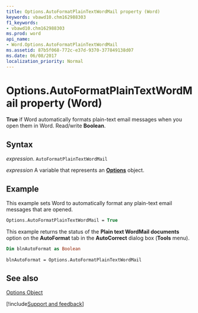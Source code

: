 ```yaml
---
title: Options.AutoFormatPlainTextWordMail property (Word)
keywords: vbawd10.chm162988303
f1_keywords:
- vbawd10.chm162988303
ms.prod: word
api_name:
- Word.Options.AutoFormatPlainTextWordMail
ms.assetid: 87b5f068-772c-e37d-9370-377849138d07
ms.date: 06/08/2017
localization_priority: Normal
---
```



# Options.AutoFormatPlainTextWordMail property (Word)

 **True** if Word automatically formats plain-text email messages when you open them in Word. Read/write **Boolean**.


## Syntax

_expression_. `AutoFormatPlainTextWordMail`

_expression_ A variable that represents an **[Options](Word.Options.md)** object.


## Example

This example sets Word to automatically format any plain-text email messages that are opened.


```vb
Options.AutoFormatPlainTextWordMail = True
```

This example returns the status of the  **Plain text WordMail documents** option on the **AutoFormat** tab in the **AutoCorrect** dialog box (**Tools** menu).




```vb
Dim blnAutoFormat as Boolean 
 
blnAutoFormat = Options.AutoFormatPlainTextWordMail
```


## See also


[Options Object](Word.Options.md)

[!include[Support and feedback](~/includes/feedback-boilerplate.md)]